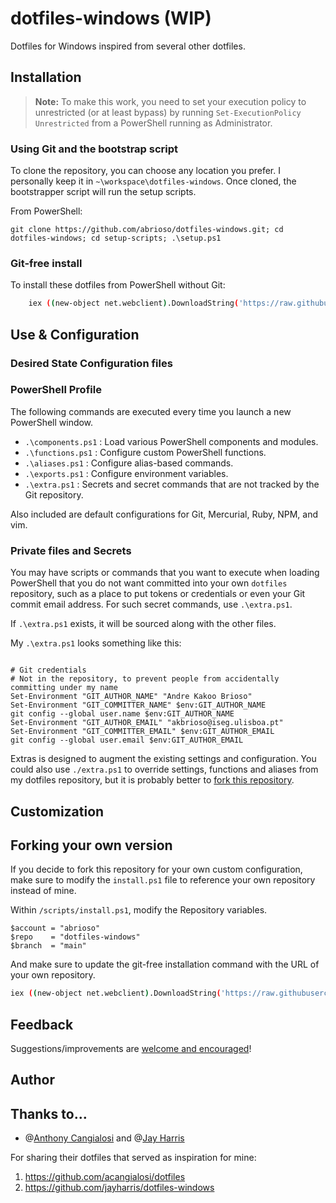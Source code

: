 # dotfiles-windows (WIP)
Dotfiles for Windows inspired from several other dotfiles.

## Installation

> **Note:** To make this work, you need to set your execution policy to unrestricted (or at least bypass) by running `Set-ExecutionPolicy Unrestricted` from a PowerShell running as Administrator.

### Using Git and the bootstrap script

To clone the repository, you can choose any location you prefer. I personally keep it in `~\workspace\dotfiles-windows`. Once cloned, the bootstrapper script will run the setup scripts.

From PowerShell:
```posh
git clone https://github.com/abrioso/dotfiles-windows.git; cd dotfiles-windows; cd setup-scripts; .\setup.ps1
```

### Git-free install

To install these dotfiles from PowerShell without Git:

```bash
    iex ((new-object net.webclient).DownloadString('https://raw.githubusercontent.com/abrioso/dotfiles-windows/main/setup-scripts/install.ps1'))
```

## Use & Configuration

### Desired State Configuration files


### PowerShell Profile

The following commands are executed every time you launch a new
PowerShell window.

 - `.\components.ps1` : Load various PowerShell components and modules.
 - `.\functions.ps1` : Configure custom PowerShell functions.
 - `.\aliases.ps1` : Configure alias-based commands.
 - `.\exports.ps1` : Configure environment variables.
 - `.\extra.ps1` : Secrets and secret commands that are not tracked by the Git repository.

Also included are default configurations for Git, Mercurial, Ruby, NPM, and vim.

### Private files and Secrets

You may have scripts or commands that you want to execute when loading PowerShell that you do not want committed into your own `dotfiles` repository, such as a place to put tokens or credentials or even your Git commit email address. For such secret commands, use `.\extra.ps1`.

If `.\extra.ps1` exists, it will be sourced along with the other files.

My `.\extra.ps1` looks something like this:

```posh

# Git credentials
# Not in the repository, to prevent people from accidentally committing under my name
Set-Environment "GIT_AUTHOR_NAME" "Andre Kakoo Brioso"
Set-Environment "GIT_COMMITTER_NAME" $env:GIT_AUTHOR_NAME
git config --global user.name $env:GIT_AUTHOR_NAME
Set-Environment "GIT_AUTHOR_EMAIL" "akbrioso@iseg.ulisboa.pt"
Set-Environment "GIT_COMMITTER_EMAIL" $env:GIT_AUTHOR_EMAIL
git config --global user.email $env:GIT_AUTHOR_EMAIL
```

Extras is designed to augment the existing settings and configuration. You could also use `./extra.ps1` to override settings, functions and aliases from my dotfiles repository, but it is probably better to [fork this repository](#forking-your-own-version).

## Customization

## Forking your own version

If you decide to fork this repository for your own custom configuration, make sure to modify the `install.ps1` file to reference your own repository instead of mine.

Within `/scripts/install.ps1`, modify the Repository variables.
```posh
$account = "abrioso"
$repo    = "dotfiles-windows"
$branch  = "main"
```

And make sure to update the git-free installation command with the URL of your own repository.
```bash
iex ((new-object net.webclient).DownloadString('https://raw.githubusercontent.com/$account/$repo/$branch/setup/install.ps1'))
```

## Feedback

Suggestions/improvements are
[welcome and encouraged](https://github.com/abrioso/dotfiles-windows/issues)!

## Author

## Thanks to…

* @[Anthony Cangialosi](https://github.com/acangialosi) and @[Jay Harris](https://github.com/jayharris)

For sharing their dotfiles that served as inspiration for mine:
1. https://github.com/acangialosi/dotfiles
2. https://github.com/jayharris/dotfiles-windows
